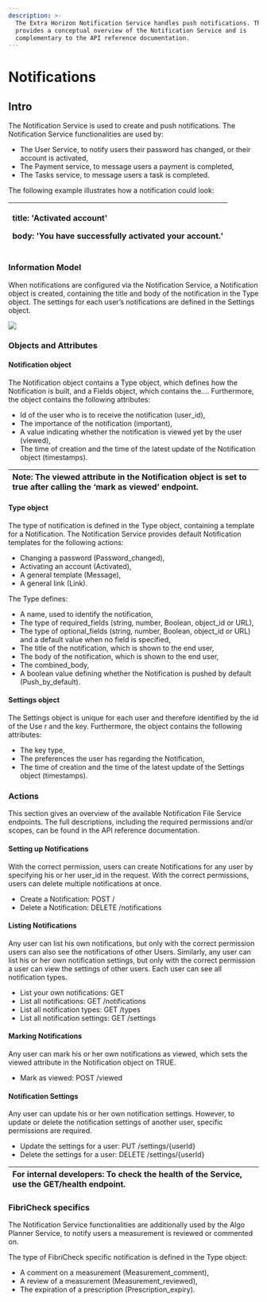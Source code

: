 ```yaml
---
description: >-
  The Extra Horizon Notification Service handles push notifications. This guide
  provides a conceptual overview of the Notification Service and is
  complementary to the API reference documentation.
---
```


# Notifications

## Intro

The Notification Service is used to create and push notifications. The Notification Service functionalities are used by:

* The User Service, to notify users their password has changed, or their account is activated, 
* The Payment service, to message users a payment is completed,
* The Tasks service, to message users a task is completed.

The following example illustrates how a notification could look: 

<table>
  <thead>
    <tr>
      <th style="text-align:left">
        <p>title: &apos;Activated account&apos;</p>
        <p>body: &apos;You have successfully activated your account.&apos;</p>
      </th>
    </tr>
  </thead>
  <tbody></tbody>
</table>

### Information Model

When notifications are configured via the Notification Service, a Notification object is created, containing the title and body of the notification in the Type object. The settings for each user’s notifications are defined in the Settings object. 

![](https://lh6.googleusercontent.com/26U5gUhRN6fF1AALzKO6WlUnqknEGN9pa7vxZlyy5FC36KXtZHEBt44AeSOOlTjx3qtG68LYknhkUxdsB1xNWCC1ijuZDbdQj93T7j3cOMHTGtoHacqtUqn6U6KYJUjWEz4KJKE=s0)

### Objects and Attributes

#### Notification object

The Notification object contains a Type object, which defines how the Notification is built, and a Fields object, which contains the…. Furthermore, the object contains the following attributes: 

* Id of the user who is to receive the notification \(user\_id\),
* The importance of the notification \(important\),
* A value indicating whether the notification is viewed yet by the user \(viewed\),
* The time of creation and the time of the latest update of the Notification object \(timestamps\).

| Note: The viewed attribute in the Notification object is set to true after calling the ‘mark as viewed’ endpoint. |
| :--- |


#### Type object

The type of notification is defined in the Type object, containing a template for a Notification. The Notification Service provides default Notification templates for the following actions:

* Changing a password \(Password\_changed\),
* Activating an account \(Activated\),
* A general template \(Message\),
* A general link \(Link\).

The Type defines:

* A name, used to identify the notification,
* The type of required\_fields \(string, number, Boolean, object\_id or URL\), 
* The type of optional\_fields \(string, number, Boolean, object\_id or URL\) and a default value when no field is specified,
* The title of the notification, which is shown to the end user,
* The body of the notification, which is shown to the end user,
* The combined\_body,
* A boolean value defining whether the Notification is pushed by default \(Push\_by\_default\).

#### Settings object

The Settings object is unique for each user and therefore identified by the id of the Use r and the key. Furthermore, the object contains the following attributes:

* The key type,
* The preferences the user has regarding the Notification,
* The time of creation and the time of the latest update of the Settings object \(timestamps\).

### Actions

This section gives an overview of the available Notification File Service endpoints. The full descriptions, including the required permissions and/or scopes, can be found in the API reference documentation.

#### Setting up Notifications

With the correct permission, users can create Notifications for any user by specifying his or her user\_id in the request. With the correct permissions, users can delete multiple notifications at once.

* Create a Notification: POST /
* Delete a Notification: DELETE /notifications 

#### Listing Notifications

Any user can list his own notifications, but only with the correct permission users can also see the notifications of other Users. Similarly, any user can list his or her own notification settings, but only with the correct permission a user can view the settings of other users. Each user can see all notification types.

* List your own notifications: GET
* List all notifications: GET /notifications
* List all notification types: GET /types
* List all notification settings: GET /settings 

#### Marking Notifications

Any user can mark his or her own notifications as viewed, which sets the viewed attribute in the Notification object on TRUE.

* Mark as viewed: POST /viewed

#### Notification Settings

Any user can update his or her own notification settings. However, to update or delete the notification settings of another user, specific permissions are required.

* Update the settings for a user: PUT /settings/{userId}
* Delete the settings for a user: DELETE /settings/{userId}

| For internal developers: To check the health of the Service, use the GET/health endpoint. |
| :--- |


### FibriCheck specifics

The Notification Service functionalities are additionally used by the Algo Planner Service, to notify users a measurement is reviewed or commented on. 

The type of FibriCheck specific notification is defined in the Type object:

* A comment on a measurement \(Measurement\_comment\),
* A review of a measurement \(Measurement\_reviewed\),
* The expiration of a prescription \(Prescription\_expiry\).

